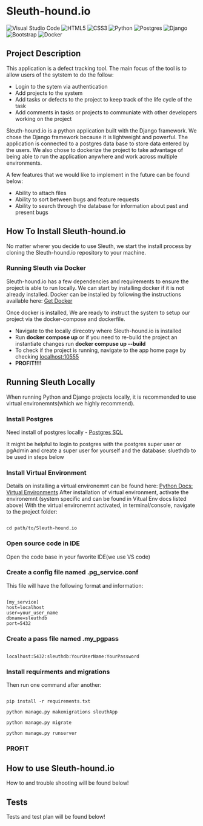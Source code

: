 # Sleuth-hound.io

<p>

![Visual Studio Code](https://img.shields.io/badge/Visual%20Studio%20Code-0078d7.svg?style=for-the-badge&logo=visual-studio-code&logoColor=white) ![HTML5](https://img.shields.io/badge/html5-%23E34F26.svg?style=for-the-badge&logo=html5&logoColor=white) ![CSS3](https://img.shields.io/badge/css3-%231572B6.svg?style=for-the-badge&logo=css3&logoColor=white) ![Python](https://img.shields.io/badge/python-3670A0?style=for-the-badge&logo=python&logoColor=ffdd54) ![Postgres](https://img.shields.io/badge/postgres-%23316192.svg?style=for-the-badge&logo=postgresql&logoColor=white) ![Django](https://img.shields.io/badge/django-%23092E20.svg?style=for-the-badge&logo=django&logoColor=white) ![Bootstrap](https://img.shields.io/badge/bootstrap-%23563D7C.svg?style=for-the-badge&logo=bootstrap&logoColor=white) ![Docker](https://img.shields.io/badge/docker-%230db7ed.svg?style=for-the-badge&logo=docker&logoColor=white)

</p>

## Project Description

This application is a defect tracking tool.  The main focus of the tool is to allow users of the sytstem to do the follow:

- Login to the sytem via authentication
- Add projects to the system
- Add tasks or defects to the project to keep track of the life cycle of the task
- Add comments in tasks or projects to communiate with other developers working on the project

Sleuth-hound.io is a python application built with the Django framework. We chose the Django framework because it is lightweight and powerful.
The application is connected to a postgres data base to store data entered by the users.
We also chose to dockerize the project to take advantage of being able to run the application anywhere and work across multiple environments.

A few features that we would like to implement in the future can be found below:

- Ability to attach files
- Ability to sort between bugs and feature requests
- Ability to search through the database for information about past and present bugs

## How To Install Sleuth-hound.io

No matter wherer you decide to use Sleuth, we start the install process by cloning the Sleuth-hound.io repository to your machine.

### Running Sleuth via Docker

Sleuth-hound.io has a few dependencies and requirements to ensure the project is able to run locally.
We can start by installing docker if it is not already installed.  Docker can be installed by following the instructions available here: [Get Docker](<https://docs.docker.com/get-docker/>)

Once docker is installed, We are ready to instruct the system to setup our project via the docker-compose and dockerfile.

- Navigate to the locally direcotry where Sleuth-hound.io is installed
- Run **docker compose up** or if you need to re-build the project an instantiate changes run **docker compuse up --build**
- To check if the project is running, navigate to the app home page by checking [localhost:10555](<http://localhost:10555/>)
- **PROFIT!!!!**

## Running Sleuth Locally

When running Python and Django projects locally, it is recommended to use virtual environemnts(which we highly recommend).

### Install Postgres

Need install of postgres locally - [Postgres SQL](<https://www.postgresql.org/>)

It might be helpful to login to postgres with the postgres super user or pgAdmin and create a super user for yourself and the database: sluethdb to be used in steps below

### Install Virtual Environment

Details on installing a virtual environemnt can be found here: [Python Docs: Virtual Environments](<https://docs.python.org/3/tutorial/venv.html/>)
After installation of virtual environment, activate the environemnt (system specific and can be found in Vitual Env docs listed above)
With the virtual environemnt activated, in terminal/console, navigate to the project folder:

```

cd path/to/Sleuth-hound.io

```

### Open source code in IDE

Open the code base in your favorite IDE(we use VS code)

### Create a config file named .pg_service.conf

This file will have the following format and information:

```

[my_service]
host=localhost
user=your_user_name
dbname=sleuthdb
port=5432

```

### Create a pass file named .my_pgpass

```

localhost:5432:sleuthdb:YourUserName:YourPassword

```

### Install requirments and migrations

Then run one command after another:

```

pip install -r requirements.txt

python manage.py makemigrations sleuthApp

python manage.py migrate

python manage.py runserver

```

### PROFIT

## How to use Sleuth-hound.io

How to and trouble shooting will be found below!

## Tests

Tests and test plan will be found below!
